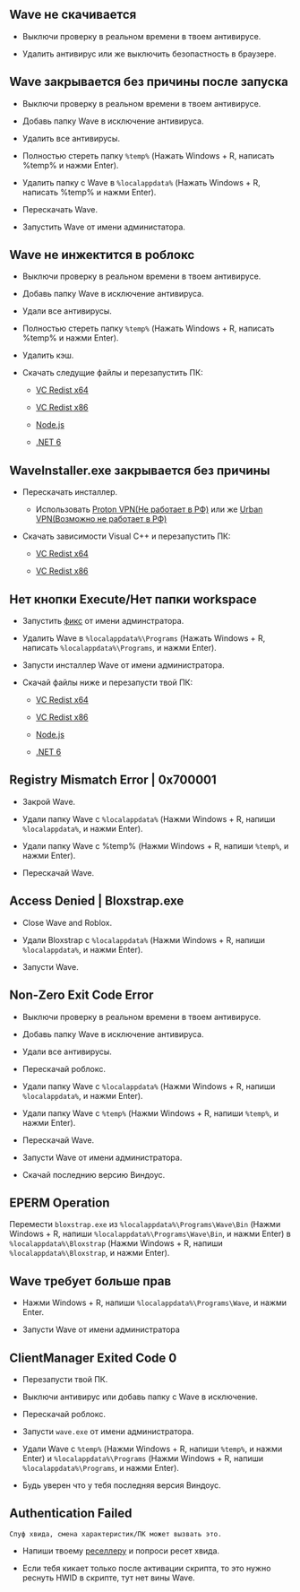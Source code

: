 ## Wave не скачивается

- Выключи проверку в реальном времени в твоем антивирусе.

- Удалить антивирус или же выключить безопастность в браузере.

## Wave закрывается без причины после запуска

- Выключи проверку в реальном времени в твоем антивирусе.

- Добавь папку Wave в исключение антивируса.

- Удалить все антивирусы.

- Полностью стереть папку `%temp%` (Нажать Windows + R, написать %temp% и нажми Enter).

- Удалить папку с Wave в `%localappdata%` (Нажать Windows + R, написать %temp% и нажми Enter).

- Перескачать Wave.

- Запустить Wave от имени администатора.

## Wave не инжектится в роблокс

- Выключи проверку в реальном времени в твоем антивирусе.

- Добавь папку Wave в исключение антивируса.

- Удали все антивирусы.

- Полностью стереть папку `%temp%` (Нажать Windows + R, написать %temp% и нажми Enter).

- Удалить кэш.

- Скачать следущие файлы и перезапустить ПК:

  - [VC Redist x64](https://aka.ms/vs/17/release/vc_redist.x64.exe)
  
  - [VC Redist x86](https://aka.ms/vs/17/release/vc_redist.x86.exe)

  - [Node.js](https://nodejs.org/en/download/prebuilt-installer)

  - [.NET 6](https://dotnet.microsoft.com/en-us/download/dotnet/6.0)

## WaveInstaller.exe закрывается без причины

 - Перескачать инсталлер.

   - Использовать [Proton VPN(Не работает в РФ)](https://protonvpn.com/) или же [Urban VPN(Возможно не работает в РФ)](https://www.urban-vpn.com/)

 - Скачать зависимости Visual C++ и перезапустить ПК:

   - [VC Redist x64](https://aka.ms/vs/17/release/vc_redist.x64.exe)

   - [VC Redist x86](https://aka.ms/vs/17/release/vc_redist.x86.exe)

## Нет кнопки Execute/Нет папки workspace

- Запустить [фикс](https://1drv.ms/u/c/72500c580423d8ea/EQZ8PXpOyGtFu9SfRtRLj_0B0JpWQQdNpXLbXxuHgUXSrA?e=Rg0PhF) от имени админстратора.

- Удалить Wave в `%localappdata%\Programs` (Нажать Windows + R, написать `%localappdata%\Programs`, и нажми Enter).

- Запусти инсталлер Wave от имени администратора.

- Скачай файлы ниже и перезапусти твой ПК:

  - [VC Redist x64](https://aka.ms/vs/17/release/vc_redist.x64.exe)
  
  - [VC Redist x86](https://aka.ms/vs/17/release/vc_redist.x86.exe)

  - [Node.js](https://nodejs.org/en/download/prebuilt-installer) 

  - [.NET 6](https://dotnet.microsoft.com/en-us/download/dotnet/6.0)

## Registry Mismatch Error | 0x700001

- Закрой Wave.

- Удали папку Wave с `%localappdata%` (Нажми Windows + R, напиши `%localappdata%`, и нажми Enter).

- Удали папку Wave с %temp% (Нажми Windows + R, напиши `%temp%`, и нажми Enter).

- Перескачай Wave.

## Access Denied | Bloxstrap.exe

- Close Wave and Roblox.

- Удали Bloxstrap с `%localappdata%` (Нажми Windows + R, напиши `%localappdata%`, и нажми Enter).

- Запусти Wave.

## Non-Zero Exit Code Error

- Выключи проверку в реальном времени в твоем антивирусе.

- Добавь папку Wave в исключение антивируса.

- Удали все антивирусы.

- Перескачай роблокс.

- Удали папку Wave с `%localappdata%` (Нажми Windows + R, напиши `%localappdata%`, и нажми Enter).

- Удали папку Wave с `%temp%` (Нажми Windows + R, напиши `%temp%`, и нажми Enter).

- Перескачай Wave.

- Запусти Wave от имени администратора.

- Скачай последнию версию Виндоус.

## EPERM Operation

Перемести `bloxstrap.exe` из `%localappdata%\Programs\Wave\Bin` (Нажми Windows + R, напиши `%localappdata%\Programs\Wave\Bin`, и нажми Enter) в `%localappdata%\Bloxstrap` (Нажми Windows + R, напиши `%localappdata%\Bloxstrap`, и нажми Enter).

## Wave требует больше прав

- Нажми Windows + R, напиши `%localappdata%\Programs\Wave`, и нажми Enter.

- Запусти Wave от имени администратора

## ClientManager Exited Code 0

- Перезапусти твой ПК.

- Выключи антивирус или добавь папку с Wave в исключение.

- Перескачай роблокс.

- Запусти `wave.exe` от имени администратора.

- Удали Wave с `%temp%` (Нажми Windows + R, напиши `%temp%`, и нажми Enter) и `%localappdata%\Programs` (Нажми Windows + R, напиши `%localappdata%\Programs`, и нажми Enter).

- Будь уверен что у тебя последняя версия Виндоус.

## Authentication Failed

`Спуф хвида, смена характеристик/ПК может вызвать это.`

- Напиши твоему [реселлеру](https://robloxcheatz.com/) и попроси ресет хвида.

- Если тебя кикает только после активации скрипта, то это нужно реснуть HWID в скрипте, тут нет вины Wave.


